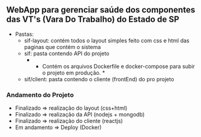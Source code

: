## WebApp para gerenciar saúde dos componentes das VT's (Vara Do Trabalho) do Estado de SP

- Pastas:
    - sif-layout: contém todos o layout simples feito com css e html das paginas que contém o sistema
    - sif: pasta contendo API do projeto
        - * Contém os arquivos Dockerfile e docker-compose para subir o projeto em produção. *
    - sif/client: pasta contendo o cliente (frontEnd) do pro projeto

### Andamento do Projeto

* Finalizado => realização do layout (css+html)
* Finalizado => realização da API (nodejs + mongodb)
* Finalizado => realização do cliente (reactjs)
* Em andamento => Deploy (Docker)